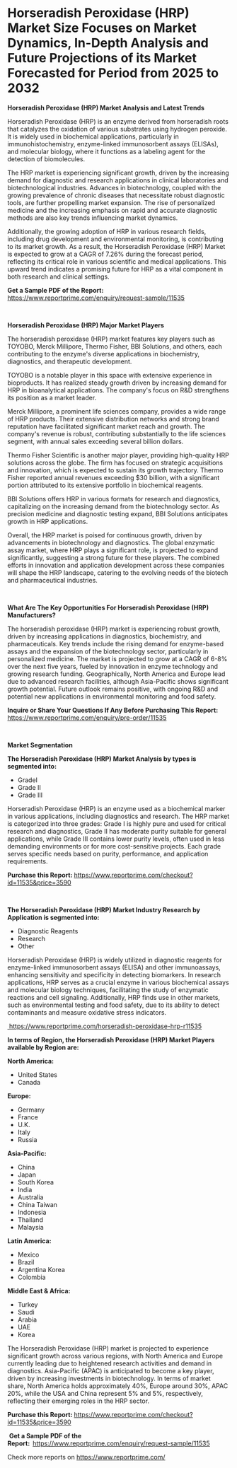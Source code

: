 <p><h1>Horseradish Peroxidase (HRP) Market Size Focuses on Market Dynamics, In-Depth Analysis and Future Projections of its Market Forecasted for Period from 2025 to 2032</h1></p><p><strong>Horseradish Peroxidase (HRP) Market Analysis and Latest Trends</strong></p>
<p><p>Horseradish Peroxidase (HRP) is an enzyme derived from horseradish roots that catalyzes the oxidation of various substrates using hydrogen peroxide. It is widely used in biochemical applications, particularly in immunohistochemistry, enzyme-linked immunosorbent assays (ELISAs), and molecular biology, where it functions as a labeling agent for the detection of biomolecules. </p><p>The HRP market is experiencing significant growth, driven by the increasing demand for diagnostic and research applications in clinical laboratories and biotechnological industries. Advances in biotechnology, coupled with the growing prevalence of chronic diseases that necessitate robust diagnostic tools, are further propelling market expansion. The rise of personalized medicine and the increasing emphasis on rapid and accurate diagnostic methods are also key trends influencing market dynamics.</p><p>Additionally, the growing adoption of HRP in various research fields, including drug development and environmental monitoring, is contributing to its market growth. As a result, the Horseradish Peroxidase (HRP) Market is expected to grow at a CAGR of 7.26% during the forecast period, reflecting its critical role in various scientific and medical applications. This upward trend indicates a promising future for HRP as a vital component in both research and clinical settings.</p></p>
<p><strong>Get a Sample PDF of the Report:&nbsp;</strong> <a href="https://www.reportprime.com/enquiry/request-sample/11535?utm_campaign=3508&utm_medium=2&utm_source=Github&utm_content=ia&utm_term=20032025&utm_id=horseradish-peroxidase-hrp">https://www.reportprime.com/enquiry/request-sample/11535</a></p>
<p>&nbsp;</p>
<p><strong>Horseradish Peroxidase (HRP) Major Market Players</strong></p>
<p><p>The horseradish peroxidase (HRP) market features key players such as TOYOBO, Merck Millipore, Thermo Fisher, BBI Solutions, and others, each contributing to the enzyme's diverse applications in biochemistry, diagnostics, and therapeutic development. </p><p>TOYOBO is a notable player in this space with extensive experience in bioproducts. It has realized steady growth driven by increasing demand for HRP in bioanalytical applications. The company's focus on R&D strengthens its position as a market leader.</p><p>Merck Millipore, a prominent life sciences company, provides a wide range of HRP products. Their extensive distribution networks and strong brand reputation have facilitated significant market reach and growth. The company's revenue is robust, contributing substantially to the life sciences segment, with annual sales exceeding several billion dollars.</p><p>Thermo Fisher Scientific is another major player, providing high-quality HRP solutions across the globe. The firm has focused on strategic acquisitions and innovation, which is expected to sustain its growth trajectory. Thermo Fisher reported annual revenues exceeding $30 billion, with a significant portion attributed to its extensive portfolio in biochemical reagents.</p><p>BBI Solutions offers HRP in various formats for research and diagnostics, capitalizing on the increasing demand from the biotechnology sector. As precision medicine and diagnostic testing expand, BBI Solutions anticipates growth in HRP applications.</p><p>Overall, the HRP market is poised for continuous growth, driven by advancements in biotechnology and diagnostics. The global enzymatic assay market, where HRP plays a significant role, is projected to expand significantly, suggesting a strong future for these players. The combined efforts in innovation and application development across these companies will shape the HRP landscape, catering to the evolving needs of the biotech and pharmaceutical industries.</p></p>
<p>&nbsp;</p>
<p><strong>What Are The Key Opportunities For Horseradish Peroxidase (HRP) Manufacturers?</strong></p>
<p><p>The horseradish peroxidase (HRP) market is experiencing robust growth, driven by increasing applications in diagnostics, biochemistry, and pharmaceuticals. Key trends include the rising demand for enzyme-based assays and the expansion of the biotechnology sector, particularly in personalized medicine. The market is projected to grow at a CAGR of 6-8% over the next five years, fueled by innovation in enzyme technology and growing research funding. Geographically, North America and Europe lead due to advanced research facilities, although Asia-Pacific shows significant growth potential. Future outlook remains positive, with ongoing R&D and potential new applications in environmental monitoring and food safety.</p></p>
<p><strong>Inquire or Share Your Questions If Any Before Purchasing This Report:</strong> <a href="https://www.reportprime.com/enquiry/pre-order/11535?utm_campaign=3508&utm_medium=2&utm_source=Github&utm_content=ia&utm_term=20032025&utm_id=horseradish-peroxidase-hrp">https://www.reportprime.com/enquiry/pre-order/11535</a></p>
<p>&nbsp;</p>
<p><strong>Market Segmentation</strong></p>
<p><strong>The Horseradish Peroxidase (HRP) Market Analysis by types is segmented into:</strong></p>
<p><ul><li>GradeⅠ</li><li>Grade Ⅱ</li><li>Grade Ⅲ</li></ul></p>
<p><p>Horseradish Peroxidase (HRP) is an enzyme used as a biochemical marker in various applications, including diagnostics and research. The HRP market is categorized into three grades: Grade I is highly pure and used for critical research and diagnostics, Grade II has moderate purity suitable for general applications, while Grade III contains lower purity levels, often used in less demanding environments or for more cost-sensitive projects. Each grade serves specific needs based on purity, performance, and application requirements.</p></p>
<p><strong>Purchase this Report:&nbsp;</strong><a href="https://www.reportprime.com/checkout?id=11535&price=3590&utm_campaign=3508&utm_medium=2&utm_source=Github&utm_content=ia&utm_term=20032025&utm_id=horseradish-peroxidase-hrp">https://www.reportprime.com/checkout?id=11535&price=3590</a></p>
<p>&nbsp;</p>
<p><strong>The Horseradish Peroxidase (HRP) Market Industry Research by Application is segmented into:</strong></p>
<p><ul><li>Diagnostic Reagents</li><li>Research</li><li>Other</li></ul></p>
<p><p>Horseradish Peroxidase (HRP) is widely utilized in diagnostic reagents for enzyme-linked immunosorbent assays (ELISA) and other immunoassays, enhancing sensitivity and specificity in detecting biomarkers. In research applications, HRP serves as a crucial enzyme in various biochemical assays and molecular biology techniques, facilitating the study of enzymatic reactions and cell signaling. Additionally, HRP finds use in other markets, such as environmental testing and food safety, due to its ability to detect contaminants and measure oxidative stress indicators.</p></p>
<p><a href="https://www.reportprime.com/horseradish-peroxidase-hrp-r11535?utm_campaign=3508&utm_medium=2&utm_source=Github&utm_content=ia&utm_term=20032025&utm_id=horseradish-peroxidase-hrp">&nbsp;https://www.reportprime.com/horseradish-peroxidase-hrp-r11535</a></p>
<p><strong>In terms of Region, the Horseradish Peroxidase (HRP) Market Players available by Region are:</strong></p>
<p>
    <p> <strong> North America: </strong>
        <ul>
            <li>United States</li>
            <li>Canada</li>
        </ul>
        </p> 
    <p> <strong> Europe: </strong>
        <ul>
            <li>Germany</li>
            <li>France</li>
            <li>U.K.</li>
            <li>Italy</li>
            <li>Russia</li>
        </ul>
        </p> 
    <p> <strong> Asia-Pacific: </strong>
        <ul>
            <li>China</li>
            <li>Japan</li>
            <li>South Korea</li>
            <li>India</li>
            <li>Australia</li>
            <li>China Taiwan</li>
            <li>Indonesia</li>
            <li>Thailand</li>
            <li>Malaysia</li>
        </ul>
        </p> 
    <p> <strong> Latin America: </strong>
        <ul>
            <li>Mexico</li>
            <li>Brazil</li>
            <li>Argentina Korea</li>
            <li>Colombia</li>
        </ul>
        </p> 
    <p> <strong> Middle East & Africa: </strong>
        <ul>
            <li>Turkey</li>
            <li>Saudi</li>
            <li>Arabia</li>
            <li>UAE</li>
            <li>Korea</li>
        </ul>
    </p>
    </p>
<p><p>The Horseradish Peroxidase (HRP) market is projected to experience significant growth across various regions, with North America and Europe currently leading due to heightened research activities and demand in diagnostics. Asia-Pacific (APAC) is anticipated to become a key player, driven by increasing investments in biotechnology. In terms of market share, North America holds approximately 40%, Europe around 30%, APAC 20%, while the USA and China represent 5% and 5%, respectively, reflecting their emerging roles in the HRP sector.</p></p>
<p><strong>Purchase this Report: </strong><a href="https://www.reportprime.com/checkout?id=11535&price=3590&utm_campaign=3508&utm_medium=2&utm_source=Github&utm_content=ia&utm_term=20032025&utm_id=horseradish-peroxidase-hrp">https://www.reportprime.com/checkout?id=11535&price=3590</a></p>
<p>&nbsp;<strong>Get a Sample PDF of the Report:&nbsp;&nbsp;</strong><a href="https://www.reportprime.com/enquiry/request-sample/11535?utm_campaign=3508&utm_medium=2&utm_source=Github&utm_content=ia&utm_term=20032025&utm_id=horseradish-peroxidase-hrp">https://www.reportprime.com/enquiry/request-sample/11535</a></p>
<p><strong></strong></p>
<p>Check more reports on <a href="https://www.reportprime.com/?utm_campaign=3508&utm_medium=2&utm_source=Github&utm_content=ia&utm_term=20032025&utm_id=horseradish-peroxidase-hrp">https://www.reportprime.com/</a></p>